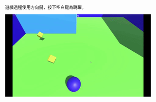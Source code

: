 遊戲過程使用方向鍵，按下空白鍵為跳躍。


![image](https://github.com/jr008489900/Unity-Practice-Project/blob/master/Videosrc/rollball.gif)
